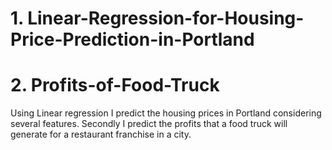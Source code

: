 # 1. Linear-Regression-for-Housing-Price-Prediction-in-Portland
# 2. Profits-of-Food-Truck

Using Linear regression I predict the housing prices in Portland considering several features. Secondly I predict the profits that a food truck will generate for a restaurant franchise in a city.
